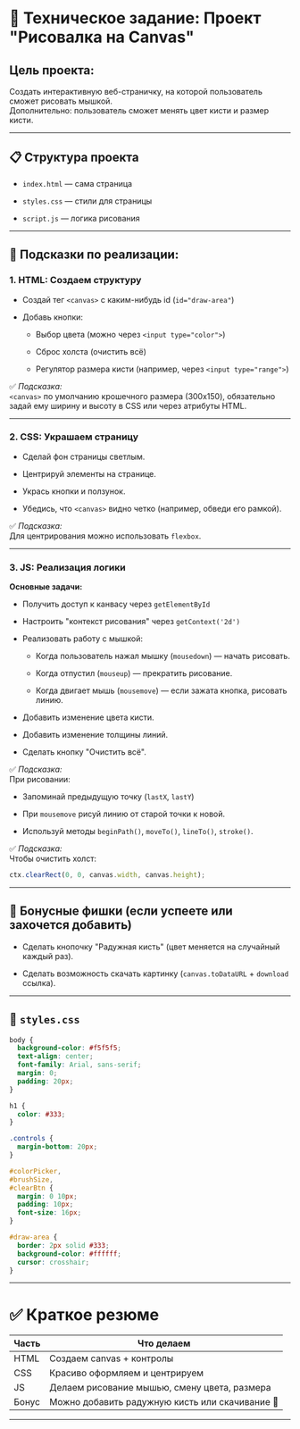 # 📄 Техническое задание: Проект "Рисовалка на Canvas"

## Цель проекта:

Создать интерактивную веб-страничку, на которой пользователь сможет рисовать мышкой.  
Дополнительно: пользователь сможет менять цвет кисти и размер кисти.

---

## 📋 Структура проекта

- `index.html` — сама страница
  
- `styles.css` — стили для страницы
  
- `script.js` — логика рисования
  

---

## 📌 Подсказки по реализации:

### 1. HTML: Создаем структуру

- Создай тег `<canvas>` с каким-нибудь id (`id="draw-area"`)
  
- Добавь кнопки:
  
  - Выбор цвета (можно через `<input type="color">`)
    
  - Сброс холста (очистить всё)
    
  - Регулятор размера кисти (например, через `<input type="range">`)
    

✅ *Подсказка:*  
`<canvas>` по умолчанию крошечного размера (300x150), обязательно задай ему ширину и высоту в CSS или через атрибуты HTML.

---

### 2. CSS: Украшаем страницу

- Сделай фон страницы светлым.
  
- Центрируй элементы на странице.
  
- Укрась кнопки и ползунок.
  
- Убедись, что `<canvas>` видно четко (например, обведи его рамкой).
  

✅ *Подсказка:*  
Для центрирования можно использовать `flexbox`.

---

### 3. JS: Реализация логики

**Основные задачи:**

- Получить доступ к канвасу через `getElementById`
  
- Настроить "контекст рисования" через `getContext('2d')`
  
- Реализовать работу с мышкой:
  
  - Когда пользователь нажал мышку (`mousedown`) — начать рисовать.
    
  - Когда отпустил (`mouseup`) — прекратить рисование.
    
  - Когда двигает мышь (`mousemove`) — если зажата кнопка, рисовать линию.
    
- Добавить изменение цвета кисти.
  
- Добавить изменение толщины линий.
  
- Сделать кнопку "Очистить всё".
  

✅ *Подсказка:*  
При рисовании:

- Запоминай предыдущую точку (`lastX`, `lastY`)
  
- При `mousemove` рисуй линию от старой точки к новой.
  
- Используй методы `beginPath()`, `moveTo()`, `lineTo()`, `stroke()`.
  

✅ *Подсказка:*  
Чтобы очистить холст:

```javascript
ctx.clearRect(0, 0, canvas.width, canvas.height);
```

---

## 🚀 Бонусные фишки (если успеете или захочется добавить)

- Сделать кнопочку "Радужная кисть" (цвет меняется на случайный каждый раз).
  
- Сделать возможность скачать картинку (`canvas.toDataURL` + `download` ссылка).
  

---

## 🎨 `styles.css`

```css
body {
  background-color: #f5f5f5;
  text-align: center;
  font-family: Arial, sans-serif;
  margin: 0;
  padding: 20px;
}

h1 {
  color: #333;
}

.controls {
  margin-bottom: 20px;
}

#colorPicker,
#brushSize,
#clearBtn {
  margin: 0 10px;
  padding: 10px;
  font-size: 16px;
}

#draw-area {
  border: 2px solid #333;
  background-color: #ffffff;
  cursor: crosshair;
}
```

---

# ✅ Краткое резюме

| Часть | Что делаем |
| --- | --- |
| HTML | Создаем canvas + контролы |
| CSS | Красиво оформляем и центрируем |
| JS  | Делаем рисование мышью, смену цвета, размера |
| Бонус | Можно добавить радужную кисть или скачивание 🎉 |

---
